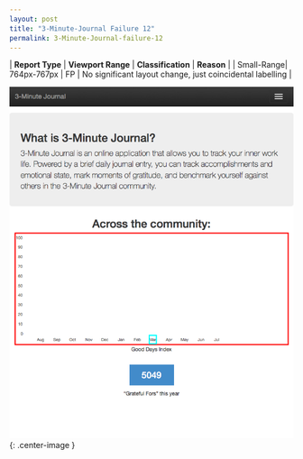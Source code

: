 ```yaml
---
layout: post
title: "3-Minute-Journal Failure 12"
permalink: 3-Minute-Journal-failure-12
---
```

| **Report Type** | **Viewport Range** | **Classification** | **Reason** |
| Small-Range| 764px-767px | FP | No significant layout change, just coincidental labelling | 

![Screenshot of the fault](assets/images/3-Minute-Journal/fault12/smallrangeWidth765.png){: .center-image }